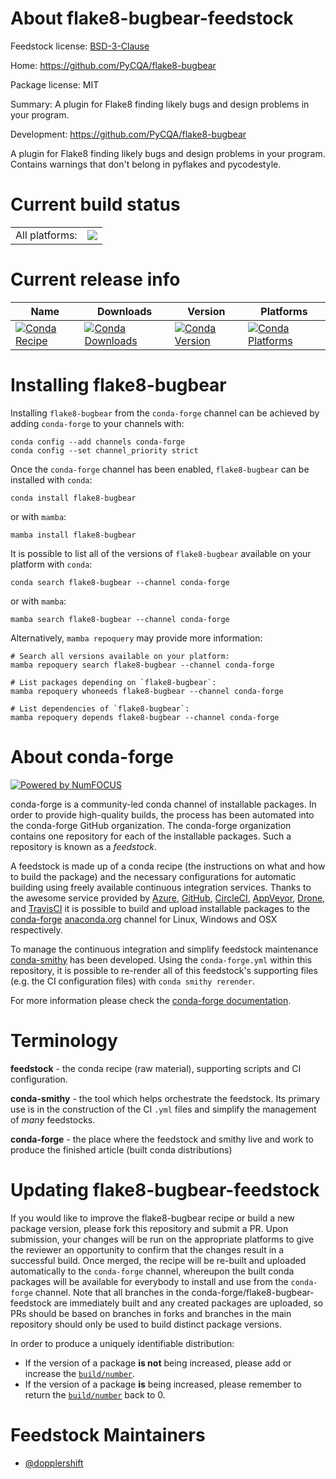 About flake8-bugbear-feedstock
==============================

Feedstock license: [BSD-3-Clause](https://github.com/conda-forge/flake8-bugbear-feedstock/blob/main/LICENSE.txt)

Home: https://github.com/PyCQA/flake8-bugbear

Package license: MIT

Summary: A plugin for Flake8 finding likely bugs and design problems in your program.

Development: https://github.com/PyCQA/flake8-bugbear

A plugin for Flake8 finding likely bugs and design problems in your
program. Contains warnings that don't belong in pyflakes and pycodestyle.


Current build status
====================


<table><tr><td>All platforms:</td>
    <td>
      <a href="https://dev.azure.com/conda-forge/feedstock-builds/_build/latest?definitionId=7483&branchName=main">
        <img src="https://dev.azure.com/conda-forge/feedstock-builds/_apis/build/status/flake8-bugbear-feedstock?branchName=main">
      </a>
    </td>
  </tr>
</table>

Current release info
====================

| Name | Downloads | Version | Platforms |
| --- | --- | --- | --- |
| [![Conda Recipe](https://img.shields.io/badge/recipe-flake8--bugbear-green.svg)](https://anaconda.org/conda-forge/flake8-bugbear) | [![Conda Downloads](https://img.shields.io/conda/dn/conda-forge/flake8-bugbear.svg)](https://anaconda.org/conda-forge/flake8-bugbear) | [![Conda Version](https://img.shields.io/conda/vn/conda-forge/flake8-bugbear.svg)](https://anaconda.org/conda-forge/flake8-bugbear) | [![Conda Platforms](https://img.shields.io/conda/pn/conda-forge/flake8-bugbear.svg)](https://anaconda.org/conda-forge/flake8-bugbear) |

Installing flake8-bugbear
=========================

Installing `flake8-bugbear` from the `conda-forge` channel can be achieved by adding `conda-forge` to your channels with:

```
conda config --add channels conda-forge
conda config --set channel_priority strict
```

Once the `conda-forge` channel has been enabled, `flake8-bugbear` can be installed with `conda`:

```
conda install flake8-bugbear
```

or with `mamba`:

```
mamba install flake8-bugbear
```

It is possible to list all of the versions of `flake8-bugbear` available on your platform with `conda`:

```
conda search flake8-bugbear --channel conda-forge
```

or with `mamba`:

```
mamba search flake8-bugbear --channel conda-forge
```

Alternatively, `mamba repoquery` may provide more information:

```
# Search all versions available on your platform:
mamba repoquery search flake8-bugbear --channel conda-forge

# List packages depending on `flake8-bugbear`:
mamba repoquery whoneeds flake8-bugbear --channel conda-forge

# List dependencies of `flake8-bugbear`:
mamba repoquery depends flake8-bugbear --channel conda-forge
```


About conda-forge
=================

[![Powered by
NumFOCUS](https://img.shields.io/badge/powered%20by-NumFOCUS-orange.svg?style=flat&colorA=E1523D&colorB=007D8A)](https://numfocus.org)

conda-forge is a community-led conda channel of installable packages.
In order to provide high-quality builds, the process has been automated into the
conda-forge GitHub organization. The conda-forge organization contains one repository
for each of the installable packages. Such a repository is known as a *feedstock*.

A feedstock is made up of a conda recipe (the instructions on what and how to build
the package) and the necessary configurations for automatic building using freely
available continuous integration services. Thanks to the awesome service provided by
[Azure](https://azure.microsoft.com/en-us/services/devops/), [GitHub](https://github.com/),
[CircleCI](https://circleci.com/), [AppVeyor](https://www.appveyor.com/),
[Drone](https://cloud.drone.io/welcome), and [TravisCI](https://travis-ci.com/)
it is possible to build and upload installable packages to the
[conda-forge](https://anaconda.org/conda-forge) [anaconda.org](https://anaconda.org/)
channel for Linux, Windows and OSX respectively.

To manage the continuous integration and simplify feedstock maintenance
[conda-smithy](https://github.com/conda-forge/conda-smithy) has been developed.
Using the ``conda-forge.yml`` within this repository, it is possible to re-render all of
this feedstock's supporting files (e.g. the CI configuration files) with ``conda smithy rerender``.

For more information please check the [conda-forge documentation](https://conda-forge.org/docs/).

Terminology
===========

**feedstock** - the conda recipe (raw material), supporting scripts and CI configuration.

**conda-smithy** - the tool which helps orchestrate the feedstock.
                   Its primary use is in the construction of the CI ``.yml`` files
                   and simplify the management of *many* feedstocks.

**conda-forge** - the place where the feedstock and smithy live and work to
                  produce the finished article (built conda distributions)


Updating flake8-bugbear-feedstock
=================================

If you would like to improve the flake8-bugbear recipe or build a new
package version, please fork this repository and submit a PR. Upon submission,
your changes will be run on the appropriate platforms to give the reviewer an
opportunity to confirm that the changes result in a successful build. Once
merged, the recipe will be re-built and uploaded automatically to the
`conda-forge` channel, whereupon the built conda packages will be available for
everybody to install and use from the `conda-forge` channel.
Note that all branches in the conda-forge/flake8-bugbear-feedstock are
immediately built and any created packages are uploaded, so PRs should be based
on branches in forks and branches in the main repository should only be used to
build distinct package versions.

In order to produce a uniquely identifiable distribution:
 * If the version of a package **is not** being increased, please add or increase
   the [``build/number``](https://docs.conda.io/projects/conda-build/en/latest/resources/define-metadata.html#build-number-and-string).
 * If the version of a package **is** being increased, please remember to return
   the [``build/number``](https://docs.conda.io/projects/conda-build/en/latest/resources/define-metadata.html#build-number-and-string)
   back to 0.

Feedstock Maintainers
=====================

* [@dopplershift](https://github.com/dopplershift/)

